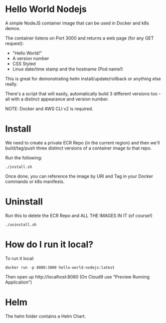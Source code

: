 # Hello World Nodejs

A simple NodeJS container image that can be used in Docker and k8s demos.

The container listens on Port 3000 and returns a web page (for any GET request):

* "Hello World!"
* A version number
* CSS Styled
* Linux date/time stamp and the hostname (Pod name!) 

This is great for demonstrating helm install/update/rollback or anything else really.

There's a script that will easily, automatically build 3 different versions too - all with a distinct appearance and version number.

NOTE: Docker and AWS CLI v2 is required.

# Install

We need to create a private ECR Repo (in the current region) and then we'll build/tag/push three distinct versions of a container image to that repo.

Run the following:
```
./install.sh
```

Once done, you can reference the image by URI and Tag in your Docker commands or k8s manifests.

# Uninstall

Run this to delete the ECR Repo and ALL THE IMAGES IN IT (of course!)
```
./uninstall.sh
```

# How do I run it local? 

To run it local:
```
docker run -p 8080:3000 hello-world-nodejs:latest 
```

Then open up http://localhost:8080 (On Cloud9 use "Preview Running Application")

# Helm

The helm folder contains a Helm Chart.